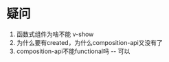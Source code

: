 # 疑问
1. 函数式组件为啥不能 v-show
2. 为什么要有created，为什么composition-api又没有了
3. composition-api不能functional吗 -- 可以